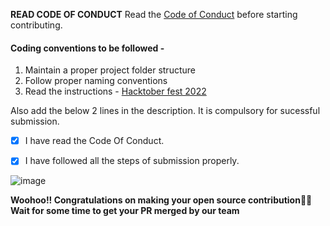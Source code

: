 **READ CODE OF CONDUCT**
Read the [Code of Conduct](https://github.com/clubgamma/code-of-conduct) before starting contributing.

#### Coding conventions to be followed -

1. Maintain a proper project folder structure
2. Follow proper naming conventions
3. Read the instructions - [Hacktober fest 2022](https://hacktoberfest.com/participation/)

Also add the below 2 lines in the description. It is compulsory for sucessful submission.

- [x] I have read the Code Of Conduct.

- [x] I have followed all the steps of submission properly.

![image](https://user-images.githubusercontent.com/58077762/94461826-43fab680-01d8-11eb-96cd-80b2d69e13be.png)

**Woohoo!! Congratulations on making your open source contribution🎉🎉**
**Wait for some time to get your PR merged by our team**
